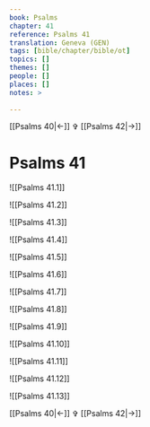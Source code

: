 ```yaml
---
book: Psalms
chapter: 41
reference: Psalms 41
translation: Geneva (GEN)
tags: [bible/chapter/bible/ot]
topics: []
themes: []
people: []
places: []
notes: >
  
---
```


[[Psalms 40|<-]] ✞ [[Psalms 42|->]]

# Psalms 41

![[Psalms 41.1]]

![[Psalms 41.2]]

![[Psalms 41.3]]

![[Psalms 41.4]]

![[Psalms 41.5]]

![[Psalms 41.6]]

![[Psalms 41.7]]

![[Psalms 41.8]]

![[Psalms 41.9]]

![[Psalms 41.10]]

![[Psalms 41.11]]

![[Psalms 41.12]]

![[Psalms 41.13]]

[[Psalms 40|<-]] ✞ [[Psalms 42|->]]
